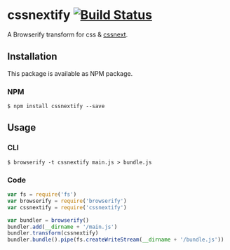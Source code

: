 # cssnextify [![Build Status](https://travis-ci.org/cssnext/cssnextify.svg?branch=master)](https://travis-ci.org/cssnext/cssnextify)
A Browserify transform for css & [cssnext](http://cssnext.io).

## Installation
This package is available as NPM package.
### NPM
```
$ npm install cssnextify --save
```

## Usage
### CLI
```
$ browserify -t cssnextify main.js > bundle.js
```

### Code
```javascript
var fs = require('fs')
var browserify = require('browserify')
var cssnextify = require('cssnextify')

var bundler = browserify()
bundler.add(__dirname + '/main.js')
bundler.transform(cssnextify)
bundler.bundle().pipe(fs.createWriteStream(__dirname + '/bundle.js'))
```
